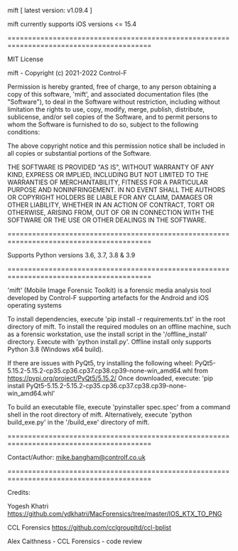 mift [ latest version: v1.09.4 ]

mift currently supports iOS versions <= 15.4

=========================================================================================

MIT License

mift - Copyright (c) 2021-2022 Control-F

Permission is hereby granted, free of charge, to any person obtaining a copy
of this software, 'mift', and associated documentation files (the "Software"), to deal
in the Software without restriction, including without limitation the rights
to use, copy, modify, merge, publish, distribute, sublicense, and/or sell
copies of the Software, and to permit persons to whom the Software is
furnished to do so, subject to the following conditions:

The above copyright notice and this permission notice shall be included in all
copies or substantial portions of the Software.

THE SOFTWARE IS PROVIDED "AS IS", WITHOUT WARRANTY OF ANY KIND, EXPRESS OR
IMPLIED, INCLUDING BUT NOT LIMITED TO THE WARRANTIES OF MERCHANTABILITY,
FITNESS FOR A PARTICULAR PURPOSE AND NONINFRINGEMENT. IN NO EVENT SHALL THE
AUTHORS OR COPYRIGHT HOLDERS BE LIABLE FOR ANY CLAIM, DAMAGES OR OTHER
LIABILITY, WHETHER IN AN ACTION OF CONTRACT, TORT OR OTHERWISE, ARISING FROM,
OUT OF OR IN CONNECTION WITH THE SOFTWARE OR THE USE OR OTHER DEALINGS IN THE
SOFTWARE.

=========================================================================================

Supports Python versions 3.6, 3.7, 3.8 & 3.9

=========================================================================================

'mift' (Mobile Image Forensic Toolkit) is a forensic media analysis tool 
developed by Control-F supporting artefacts for the Android and iOS operating 
systems

To install dependencies, execute 'pip install -r requirements.txt' in the root
directory of mift. To install the required modules on an offline machine, such
as a forensic workstation, use the install script in the '/offline_install'
directory. Execute with 'python install.py'. Offline install only supports 
Python 3.8 (Windows x64 build). 

If there are issues with PyQt5, try installing the following wheel:
PyQt5-5.15.2-5.15.2-cp35.cp36.cp37.cp38.cp39-none-win_amd64.whl
from https://pypi.org/project/PyQt5/5.15.2/
Once downloaded, execute:
'pip install PyQt5-5.15.2-5.15.2-cp35.cp36.cp37.cp38.cp39-none-win_amd64.whl'

To build an executable file, execute 'pyinstaller spec.spec' from a command shell 
in the root directory of mift. Alternatively, execute 'python build_exe.py' in the
'/build_exe' directory of mift.

=========================================================================================

Contact/Author:
mike.bangham@controlf.co.uk

=========================================================================================

Credits:

Yogesh Khatri
https://github.com/ydkhatri/MacForensics/tree/master/IOS_KTX_TO_PNG

CCL Forensics
https://github.com/cclgroupltd/ccl-bplist

Alex Caithness - CCL Forensics - code review
